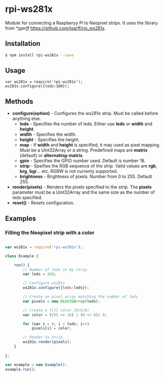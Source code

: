 # rpi-ws281x

Module for connecting a Raspberyy Pi to Neopixel strips. It uses the 
library from **jgarff* https://github.com/jgarff/rpi_ws281x.

## Installation

````bash
$ npm install rpi-ws281x --save
````


## Usage

	var ws281x = require('rpi-ws281x');
    ws281x.configure({leds:100});

## Methods

- **configure(option)** -	Configures the ws281x strip. Must be called before anything else.
	* **leds**          -	Specifies the number of leds. Either use **leds** or **width** and **height**.
	* **width**         -	Specifies the width.
	* **height**        -	Specifies the height.
	* **map**	        -	If **width** and **height** is specified, it may used as pixel mapping. 
							Must be a Uint32Array or a string.
							Predefined maps are **matrix** (default) or **alternating-matrix**.
	* **gpio**          -	Specifies the GPIO number used. Default is number 18.
	* **strip**         -   Speifies the RGB sequence of the strip. Valid values
							are **rgb**, **brg**, **bgr**... etc. RGBW is not currenty supported.  
	* **brightness**    -	Brightness of pixels. Number from 0 to 255. Default 255.
- **render(pixels)**    -	Renders the pixels specified to the strip. The **pixels** parameter must be a Uint32Array
                        	and the same size as the number of leds specified.
- **reset()**           -	Resets configuration. 


## Examples

### Filling the Neopixel strip with a color

````javascript

var ws281x = require('rpi-ws281x');

class Example {

    run() {
        // Number of leds in my strip
        var leds = 169;

        // Configure ws281x
        ws281x.configure({leds:leds});

        // Create an pixel array matching the number of leds
        var pixels = new Uint32Array(leds);

        // Create a fill color (R/G/B)
        var color = (255 << 16) | (0 << 8)| 0;

        for (var i = 0; i < leds; i++)
            pixels[i] = color;

        // Render to strip
        ws281x.render(pixels);
    }
    
};

var example = new Example();
example.run();

````
